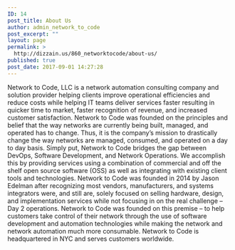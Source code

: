 ```yaml
---
ID: 14
post_title: About Us
author: admin_network_to_code
post_excerpt: ""
layout: page
permalink: >
  http://dizzain.us/860_networktocode/about-us/
published: true
post_date: 2017-09-01 14:27:28
---
```

Network to Code, LLC is a network automation consulting company and solution provider helping clients improve operational efficiencies and reduce costs while helping IT teams deliver services faster resulting in quicker time to market, faster recognition of revenue, and increased customer satisfaction. Network to Code was founded on the principles and belief that the way networks are currently being built, managed, and operated has to change. Thus, it is the company’s mission to drastically change the way networks are managed, consumed, and operated on a day to day basis. Simply put, Network to Code bridges the gap between DevOps, Software Development, and Network Operations. We accomplish this by providing services using a combination of commercial and off the shelf open source software (OSS) as well as integrating with existing client tools and technologies. Network to Code was founded in 2014 by Jason Edelman after recognizing most vendors, manufacturers, and systems integrators were, and still are, solely focused on selling hardware, design, and implementation services while not focusing in on the real challenge – Day 2 operations. Network to Code was founded on this premise – to help customers take control of their network through the use of software development and automation technologies while making the network and network automation much more consumable. Network to Code is headquartered in NYC and serves customers worldwide.